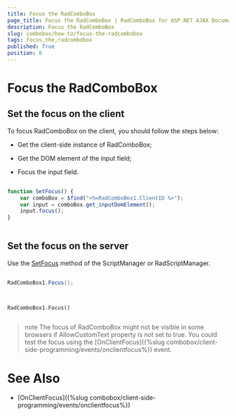 ```yaml
---
title: Focus the RadComboBox
page_title: Focus the RadComboBox | RadComboBox for ASP.NET AJAX Documentation
description: Focus the RadComboBox
slug: combobox/how-to/focus-the-radcombobox
tags: focus,the,radcombobox
published: True
position: 0
---
```


# Focus the RadComboBox



## Set the focus on the client

To focus RadComboBox on the client, you should follow the steps below:

* Get the client-side instance of RadComboBox;

* Get the DOM element of the input field;

* Focus the input field.

````JavaScript
	
function SetFocus() {
    var comboBox = $find("<%=RadComboBox1.ClientID %>");
    var input = comboBox.get_inputDomElement();
    input.focus();
}
	
````



## Set the focus on the server

Use the [SetFocus](https://msdn.microsoft.com/en-us/library/bb156188.aspx) method of the ScriptManager or RadScriptManager.



````C#
	     
RadComboBox1.Focus();
				
````
````VB.NET
	     
RadComboBox1.Focus()
				
````


>note The focus of RadComboBox might not be visible in some browsers if AllowCustomText property is not set to true. You could test the focus using the [OnClientFocus]({%slug combobox/client-side-programming/events/onclientfocus%}) event.
>


# See Also

 * [OnClientFocus]({%slug combobox/client-side-programming/events/onclientfocus%})
